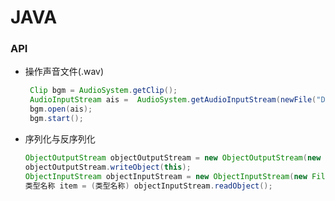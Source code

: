 # JAVA

### API

- 操作声音文件(.wav)

  ```java
   Clip bgm = AudioSystem.getClip();
   AudioInputStream ais =  AudioSystem.getAudioInputStream(newFile("D:/sound/chooseRole.wav"));
   bgm.open(ais);
   bgm.start();
  ```

- 序列化与反序列化

  ```java
  ObjectOutputStream objectOutputStream = new ObjectOutputStream(new FileOutputStream(文件名称));
  objectOutputStream.writeObject(this);
  ObjectInputStream objectInputStream = new ObjectInputStream(new FileInputStream(文件名称));
  类型名称 item = (类型名称) objectInputStream.readObject();
  ```

